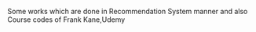 Some works which are done in Recommendation System manner and also Course codes of Frank Kane,Udemy
